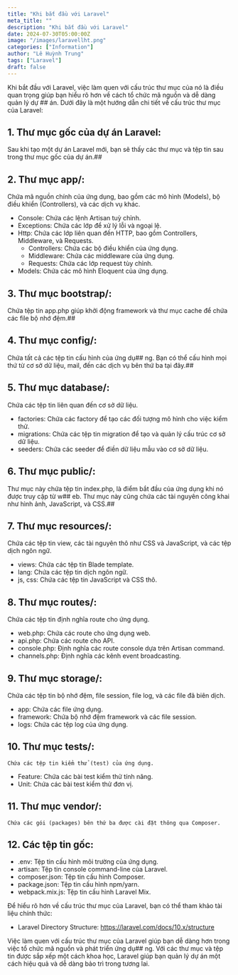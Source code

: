 ```yaml
---
title: "Khi bắt đầu với Laravel"
meta_title: ""
description: "Khi bắt đầu với Laravel"
date: 2024-07-30T05:00:00Z
image: "/images/laravellht.png"
categories: ["Information"]
author: "Lê Huỳnh Trung"
tags: ["Laravel"]
draft: false
---
```


Khi bắt đầu với Laravel, việc làm quen với cấu trúc thư mục của nó là điều quan trọng giúp bạn hiểu rõ hơn về cách tổ chức mã nguồn và dễ dàng quản lý dự ## án. Dưới đây là một hướng dẫn chi tiết về cấu trúc thư mục của Laravel:

## 1. Thư mục gốc của dự án Laravel:

Sau khi tạo một dự án Laravel mới, bạn sẽ thấy các thư mục và tệp tin sau trong thư mục gốc của dự án.##

## 2. Thư mục app/:

Chứa mã nguồn chính của ứng dụng, bao gồm các mô hình (Models), bộ điều khiển (Controllers), và các dịch vụ khác.

- Console: Chứa các lệnh Artisan tuỳ chỉnh.
- Exceptions: Chứa các lớp để xử lý lỗi và ngoại lệ.
- Http: Chứa các lớp liên quan đến HTTP, bao gồm Controllers, Middleware, và Requests.
  - Controllers: Chứa các bộ điều khiển của ứng dụng.
  - Middleware: Chứa các middleware của ứng dụng.
  - Requests: Chứa các lớp request tùy chỉnh.
- Models: Chứa các mô hình Eloquent của ứng dụng.

## 3. Thư mục bootstrap/:

Chứa tệp tin app.php giúp khởi động framework và thư mục cache để chứa các file bộ nhớ đệm.##

## 4. Thư mục config/:

Chứa tất cả các tệp tin cấu hình của ứng dụ## ng. Bạn có thể cấu hình mọi thứ từ cơ sở dữ liệu, mail, đến các dịch vụ bên thứ ba tại đây.##

## 5. Thư mục database/:

Chứa các tệp tin liên quan đến cơ sở dữ liệu.

- factories: Chứa các factory để tạo các đối tượng mô hình cho việc kiểm thử.
- migrations: Chứa các tệp tin migration để tạo và quản lý cấu trúc cơ sở dữ liệu.
- seeders: Chứa các seeder để điền dữ liệu mẫu vào cơ sở dữ liệu.

## 6. Thư mục public/:

Thư mục này chứa tệp tin index.php, là điểm bắt đầu của ứng dụng khi nó được truy cập từ w## eb. Thư mục này cũng chứa các tài nguyên công khai như hình ảnh, JavaScript, và CSS.##

## 7. Thư mục resources/:

Chứa các tệp tin view, các tài nguyên thô như CSS và JavaScript, và các tệp dịch ngôn ngữ.

- views: Chứa các tệp tin Blade template.
- lang: Chứa các tệp tin dịch ngôn ngữ.
- js, css: Chứa các tệp tin JavaScript và CSS thô.

## 8. Thư mục routes/:

Chứa các tệp tin định nghĩa route cho ứng dụng.

- web.php: Chứa các route cho ứng dụng web.
- api.php: Chứa các route cho API.
- console.php: Định nghĩa các route console dựa trên Artisan command.
- channels.php: Định nghĩa các kênh event broadcasting.

## 9. Thư mục storage/:

Chứa các tệp tin bộ nhớ đệm, file session, file log, và các file đã biên dịch.

- app: Chứa các file ứng dụng.
- framework: Chứa bộ nhớ đệm framework và các file session.
- logs: Chứa các tệp log của ứng dụng.

## 10. Thư mục tests/:

    Chứa các tệp tin kiểm thử (test) của ứng dụng.

- Feature: Chứa các bài test kiểm thử tính năng.
- Unit: Chứa các bài test kiểm thử đơn vị.

## 11. Thư mục vendor/:

    Chứa các gói (packages) bên thứ ba được cài đặt thông qua Composer.

## 12. Các tệp tin gốc:

- .env: Tệp tin cấu hình môi trường của ứng dụng.
- artisan: Tệp tin console command-line của Laravel.
- composer.json: Tệp tin cấu hình Composer.
- package.json: Tệp tin cấu hình npm/yarn.
- webpack.mix.js: Tệp tin cấu hình Laravel Mix.

Để hiểu rõ hơn về cấu trúc thư mục của Laravel, bạn có thể tham khảo tài liệu chính thức:

- Laravel Directory Structure: https://laravel.com/docs/10.x/structure

Việc làm quen với cấu trúc thư mục của Laravel giúp bạn dễ dàng hơn trong việc tổ chức mã nguồn và phát triển ứng dụ## ng. Với các thư mục và tệp tin được sắp xếp một cách khoa học, Laravel giúp bạn quản lý dự án một cách hiệu quả và dễ dàng bảo trì trong tương lai.

